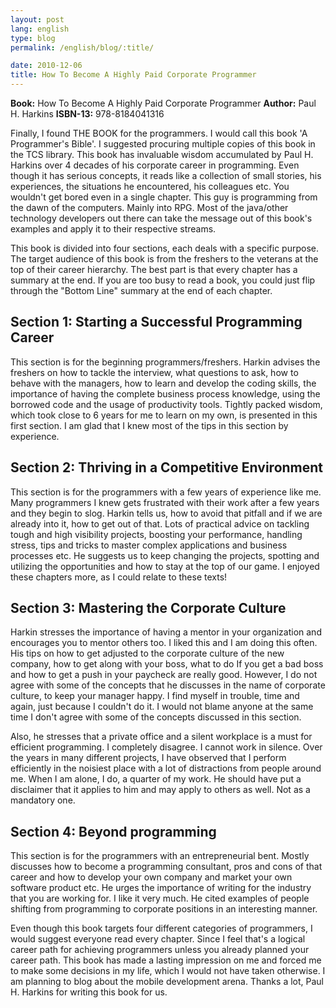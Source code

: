 ```yaml
---
layout: post
lang: english
type: blog
permalink: /english/blog/:title/

date: 2010-12-06
title: How To Become A Highly Paid Corporate Programmer
---
```


**Book:** How To Become A Highly Paid Corporate Programmer
**Author:** Paul H. Harkins
**ISBN-13:** 978-8184041316

Finally, I found THE BOOK for the programmers. I would call this book 'A Programmer's Bible'. I suggested procuring multiple copies of this book in the TCS library. This book has invaluable wisdom accumulated by Paul H. Harkins over 4 decades of his corporate career in programming. Even though it has serious concepts, it reads like a collection of small stories, his experiences, the situations he encountered, his colleagues etc. You wouldn't get bored even in a single chapter. This guy is programming from the dawn of the computers. Mainly into RPG. Most of the java/other technology developers out there can take the message out of this book's examples and apply it to their respective streams.

This book is divided into four sections, each deals with a specific purpose. The target audience of this book is from the freshers to the veterans at the top of their career hierarchy. The best part is that every chapter has a summary at the end. If you are too busy to read a book, you could just flip through the "Bottom Line" summary at the end of each chapter.

## Section 1: Starting a Successful Programming Career

This section is for the beginning programmers/freshers. Harkin advises the freshers on how to tackle the interview, what questions to ask, how to behave with the managers, how to learn and develop the coding skills, the importance of having the complete business process knowledge, using the borrowed code and the usage of productivity tools. Tightly packed wisdom, which took close to 6 years for me to learn on my own, is presented in this first section. I am glad that I knew most of the tips in this section by experience.

## Section 2: Thriving in a Competitive Environment

This section is for the programmers with a few years of experience like me. Many programmers I knew gets frustrated with their work after a few years and they begin to slog. Harkin tells us, how to avoid that pitfall and if we are already into it, how to get out of that. Lots of practical advice on tackling tough and high visibility projects, boosting your performance, handling stress, tips and tricks to master complex applications and business processes etc. He suggests us to keep changing the projects, spotting and utilizing the opportunities and how to stay at the top of our game. I enjoyed these chapters more, as I could relate to these texts!

## Section 3: Mastering the Corporate Culture

Harkin stresses the importance of having a mentor in your organization and encourages you to mentor others too. I liked this and I am doing this often. His tips on how to get adjusted to the corporate culture of the new company, how to get along with your boss, what to do If you get a bad boss and how to get a push in your paycheck are really good. However, I do not agree with some of the concepts that he discusses in the name of corporate culture, to keep your manager happy. I find myself in trouble, time and again, just because I couldn't do it. I would not blame anyone at the same time I don't agree with some of the concepts discussed in this section.

Also, he stresses that a private office and a silent workplace is a must for efficient programming. I completely disagree. I cannot work in silence. Over the years in many different projects, I have observed that I perform efficiently in the noisiest place with a lot of distractions from people around me. When I am alone, I do,  a quarter of my work. He should have put a disclaimer that it applies to him and may apply to others as well. Not as a mandatory one.

## Section 4: Beyond programming

This section is for the programmers with an entrepreneurial bent. Mostly discusses how to become a programming consultant, pros and cons of that career and how to develop your own company and market your own software product etc. He urges the importance of writing for the industry that you are working for. I like it very much. He cited examples of people shifting from programming to corporate positions in an interesting manner.

Even though this book targets four different categories of programmers, I would suggest everyone read every chapter. Since I feel that's a logical career path for achieving programmers unless you already planned your career path. This book has made a lasting impression on me and forced me to make some decisions in my life, which I would not have taken otherwise. I am planning to blog about the mobile development arena. Thanks a lot, Paul H. Harkins for writing this book for us.
